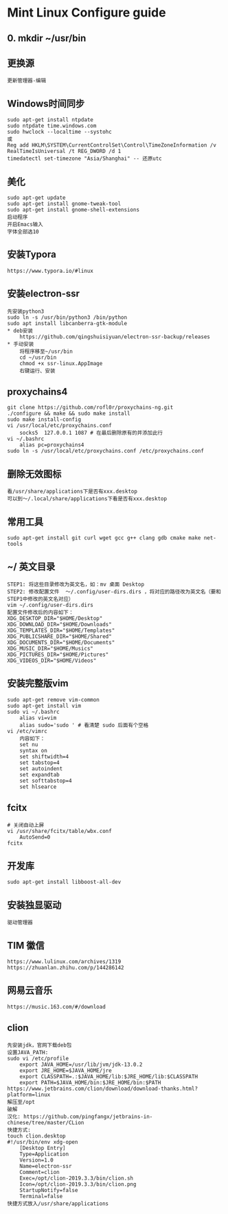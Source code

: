 # Mint Linux Configure guide
## 0. mkdir ~/usr/bin
## 更换源
    更新管理器-编辑
## Windows时间同步
    sudo apt-get install ntpdate
    sudo ntpdate time.windows.com
    sudo hwclock --localtime --systohc
    或
    Reg add HKLM\SYSTEM\CurrentControlSet\Control\TimeZoneInformation /v RealTimeIsUniversal /t REG_DWORD /d 1
    timedatectl set-timezone "Asia/Shanghai" -- 还原utc
## 美化
    sudo apt-get update
    sudo apt-get install gnome-tweak-tool
    sudo apt-get install gnome-shell-extensions
    启动程序
    开启Emacs输入
    字体全部选10
## 安装Typora
    https://www.typora.io/#linux
## 安装electron-ssr
    先安装python3
    sudo ln -s /usr/bin/python3 /bin/python
    sudo apt install libcanberra-gtk-module
    * deb安装
        https://github.com/qingshuisiyuan/electron-ssr-backup/releases
    * 手动安装
        将程序移至~/usr/bin
        cd ~/usr/bin
        chmod +x ssr-linux.AppImage
        右键运行、安装
## proxychains4
    git clone https://github.com/rofl0r/proxychains-ng.git
    ./configure && make && sudo make install
    sudo make install-config
    vi /usr/local/etc/proxychains.conf
        socks5  127.0.0.1 1087 # 在最后删除原有的并添加此行
    vi ~/.bashrc
        alias pc=proxychains4
    sudo ln -s /usr/local/etc/proxychains.conf /etc/proxychains.conf
## 删除无效图标
    看/usr/share/applications下是否有xxx.desktop
    可以到～/.local/share/applications下看是否有xxx.desktop
## 常用工具
    sudo apt-get install git curl wget gcc g++ clang gdb cmake make net-tools
## ~/ 英文目录
    STEP1: 将这些目录修改为英文名，如：mv 桌面 Desktop
    STEP2: 修改配置文件  ～/.config/user-dirs.dirs ，将对应的路径改为英文名（要和STEP1中修改的英文名对应）
    vim ~/.config/user-dirs.dirs
    配置文件修改后的内容如下：
    XDG_DESKTOP_DIR="$HOME/Desktop"
    XDG_DOWNLOAD_DIR="$HOME/Downloads"
    XDG_TEMPLATES_DIR="$HOME/Templates"
    XDG_PUBLICSHARE_DIR="$HOME/Shared"
    XDG_DOCUMENTS_DIR="$HOME/Documents"
    XDG_MUSIC_DIR="$HOME/Musics"
    XDG_PICTURES_DIR="$HOME/Pictures"
    XDG_VIDEOS_DIR="$HOME/Videos"
## 安装完整版vim
    sudo apt-get remove vim-common
    sudo apt-get install vim
    sudo vi ~/.bashrc
        alias vi=vim
        alias sudo='sudo ' # 看清楚 sudo 后面有个空格
    vi /etc/vimrc
        内容如下：
        set nu
        syntax on
        set shiftwidth=4
        set tabstop=4
        set autoindent
        set expandtab
        set softtabstop=4
        set hlsearce
## fcitx
    # 关闭自动上屏
    vi /usr/share/fcitx/table/wbx.conf
        AutoSend=0
    fcitx
## 开发库
    sudo apt-get install libboost-all-dev
## 安装独显驱动
    驱动管理器
## TIM 徽信
    https://www.lulinux.com/archives/1319
    https://zhuanlan.zhihu.com/p/144286142
## 网易云音乐
    https://music.163.com/#/download
## clion
    先安装jdk，官网下载deb包
    设置JAVA_PATH:
    sudo vi /etc/profile
        export JAVA_HOME=/usr/lib/jvm/jdk-13.0.2
        export JRE_HOME=$JAVA_HOME/jre
        export CLASSPATH=.:$JAVA_HOME/lib:$JRE_HOME/lib:$CLASSPATH
        export PATH=$JAVA_HOME/bin:$JRE_HOME/bin:$PATH
    https://www.jetbrains.com/clion/download/download-thanks.html?platform=linux
    解压至/opt
    破解
    汉化: https://github.com/pingfangx/jetbrains-in-chinese/tree/master/CLion
    快捷方式:
    touch clion.desktop
    #!/usr/bin/env xdg-open
        [Desktop Entry]
        Type=Application
        Version=1.0
        Name=electron-ssr
        Comment=clion
        Exec=/opt/clion-2019.3.3/bin/clion.sh
        Icon=/opt/clion-2019.3.3/bin/clion.png
        StartupNotify=false
        Terminal=false
    快捷方式放入/usr/share/applications
